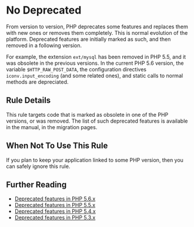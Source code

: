 <!-- PHP Manual -->
# No Deprecated

From version to version, PHP deprecates some features and replaces them with new ones or removes them completely. This is normal evolution of the platform. Deprecated features are initially marked as such, and then removed in a following version. 

For example, the extension `ext/mysql` has been removed in PHP 5.5, and it was obsolete in the previous versions. In the current PHP 5.6 version, the variable `$HTTP_RAW_POST_DATA`, the configuration directives `iconv.input_encoding` (and some related ones), and static calls to normal methods are depreciated. 


## Rule Details

This rule targets code that is marked as obsolete in one of the PHP versions, or was removed. The list of such deprecated features is available in the manual, in the migration pages.


## When Not To Use This Rule

If you plan to keep your application linked to some PHP version, then you can safely ignore this rule.


## Further Reading

* [Deprecated features in PHP 5.6.x](http://php.net/migration56.deprecated)
* [Deprecated features in PHP 5.5.x](http://php.net/migration55.deprecated)
* [Deprecated features in PHP 5.4.x](http://php.net/migration54.deprecated)
* [Deprecated features in PHP 5.3.x](http://php.net/migration53.deprecated)
